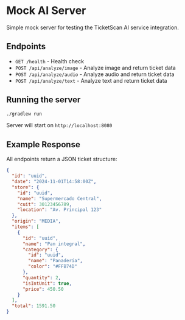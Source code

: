 # Mock AI Server

Simple mock server for testing the TicketScan AI service integration.

## Endpoints

- `GET /health` - Health check
- `POST /api/analyze/image` - Analyze image and return ticket data
- `POST /api/analyze/audio` - Analyze audio and return ticket data
- `POST /api/analyze/text` - Analyze text and return ticket data

## Running the server

```bash
./gradlew run
```

Server will start on `http://localhost:8080`

## Example Response

All endpoints return a JSON ticket structure:

```json
{
  "id": "uuid",
  "date": "2024-11-01T14:58:00Z",
  "store": {
    "id": "uuid",
    "name": "Supermercado Central",
    "cuit": 30123456789,
    "location": "Av. Principal 123"
  },
  "origin": "MEDIA",
  "items": [
    {
      "id": "uuid",
      "name": "Pan integral",
      "category": {
        "id": "uuid",
        "name": "Panadería",
        "color": "#FFB74D"
      },
      "quantity": 2,
      "isIntUnit": true,
      "price": 450.50
    }
  ],
  "total": 1591.50
}
```
